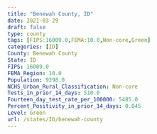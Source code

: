 ```yaml
---
title: "Benewah County, ID"
date: 2021-03-29
draft: false
type: county
tags: [FIPS:16009.0,FEMA:10.0,Non-core,Green]
categories: [ID]
County: Benewah County
State: ID
FIPS: 16009.0
FEMA_Region: 10.0
Population: 9298.0
NCHS_Urban_Rural_Classification: Non-core
Tests_in_prior_14_days: 510.0
Fourteen_day_test_rate_per_100000: 5485.0
Percent_Positivity_in_prior_14_days: 0.045
Level: Green
url: /states/ID/benewah-county
---
```



